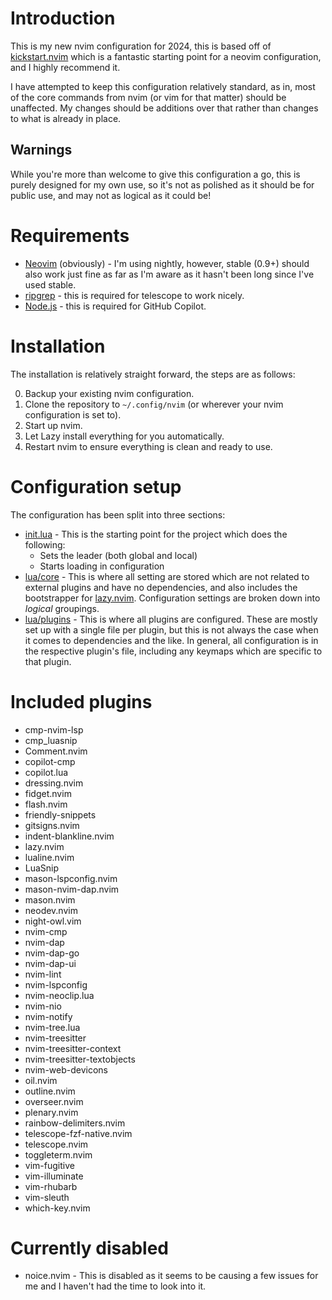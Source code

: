 # Introduction

This is my new nvim configuration for 2024, this is based off of [kickstart.nvim](https://github.com/nvim-lua/kickstart.nvim) which is a fantastic starting point for a neovim configuration, and I highly recommend it.

I have attempted to keep this configuration relatively standard, as in, most of the core commands from nvim (or vim for that matter) should be unaffected. My changes should be additions over that rather than changes to what is already in place.

## Warnings

While you're more than welcome to give this configuration a go, this is purely designed for my own use, so it's not as polished as it should be for public use, and may not as logical as it could be!

# Requirements

- [Neovim](https://www.neovim.io) (obviously) - I'm using nightly, however, stable (0.9+) should also work just fine as far as I'm aware as it hasn't been long since I've used stable.
- [ripgrep](https://github.com/BurntSushi/ripgrep#installation) - this is required for telescope to work nicely.
- [Node.js](https://nodejs.org/en/download/) - this is required for GitHub Copilot.

# Installation

The installation is relatively straight forward, the steps are as follows:

0. Backup your existing nvim configuration.
1. Clone the repository to `~/.config/nvim` (or wherever your nvim configuration is set to).
2. Start up nvim.
3. Let Lazy install everything for you automatically.
4. Restart nvim to ensure everything is clean and ready to use.

# Configuration setup

The configuration has been split into three sections:

- [init.lua](./init.lua) - This is the starting point for the project which does the following:
    - Sets the leader (both global and local)
    - Starts loading in configuration
- [lua/core](./lua/core) - This is where all setting are stored which are not related to external plugins and have no dependencies, and also includes the bootstrapper for [lazy.nvim](https://github.com/folke/lazy.nvim). Configuration settings are broken down into *logical* groupings.
- [lua/plugins](./lua/plugins) - This is where all plugins are configured. These are mostly set up with a single file per plugin, but this is not always the case when it comes to dependencies and the like. In general, all configuration is in the respective plugin's file, including any keymaps which are specific to that plugin.

# Included plugins

- cmp-nvim-lsp
- cmp_luasnip
- Comment.nvim
- copilot-cmp
- copilot.lua
- dressing.nvim
- fidget.nvim
- flash.nvim
- friendly-snippets
- gitsigns.nvim
- indent-blankline.nvim
- lazy.nvim
- lualine.nvim
- LuaSnip
- mason-lspconfig.nvim
- mason-nvim-dap.nvim
- mason.nvim
- neodev.nvim
- night-owl.vim
- nvim-cmp
- nvim-dap
- nvim-dap-go
- nvim-dap-ui
- nvim-lint
- nvim-lspconfig
- nvim-neoclip.lua
- nvim-nio
- nvim-notify
- nvim-tree.lua
- nvim-treesitter
- nvim-treesitter-context
- nvim-treesitter-textobjects
- nvim-web-devicons
- oil.nvim
- outline.nvim
- overseer.nvim
- plenary.nvim
- rainbow-delimiters.nvim
- telescope-fzf-native.nvim
- telescope.nvim
- toggleterm.nvim
- vim-fugitive
- vim-illuminate
- vim-rhubarb
- vim-sleuth
- which-key.nvim

# Currently disabled
- noice.nvim - This is disabled as it seems to be causing a few issues for me and I haven't had the time to look into it.

